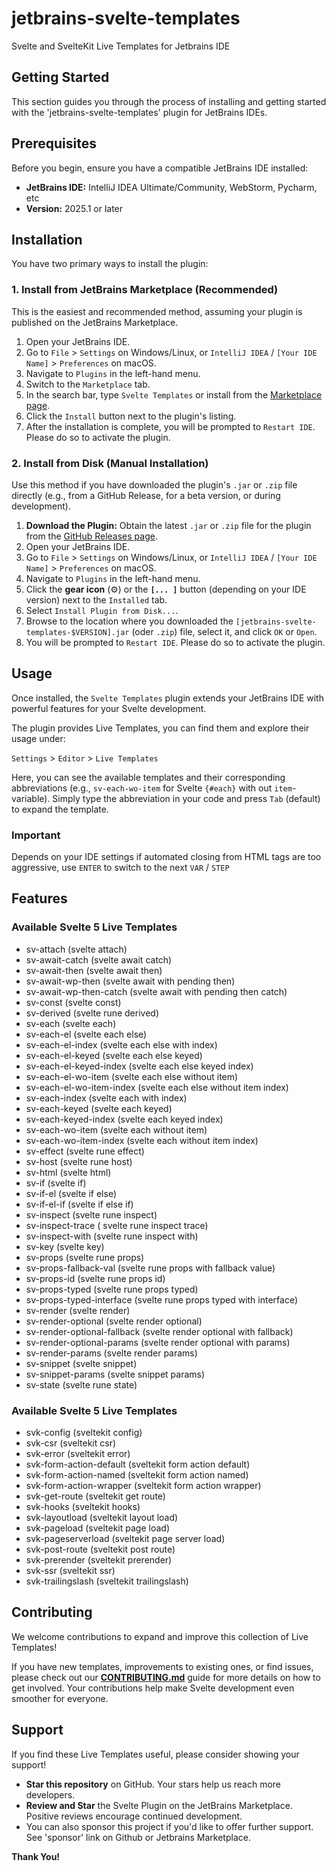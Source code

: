 # jetbrains-svelte-templates

Svelte and SvelteKit Live Templates for Jetbrains IDE

## Getting Started

This section guides you through the process of installing and getting started with the 'jetbrains-svelte-templates'
plugin for JetBrains IDEs.

## Prerequisites

Before you begin, ensure you have a compatible JetBrains IDE installed:

* **JetBrains IDE:** IntelliJ IDEA Ultimate/Community, WebStorm, Pycharm, etc
* **Version:** 2025.1 or later

## Installation

You have two primary ways to install the plugin:

### 1. Install from JetBrains Marketplace (Recommended)

This is the easiest and recommended method, assuming your plugin is published on the JetBrains Marketplace.

1. Open your JetBrains IDE.
2. Go to `File` > `Settings` on Windows/Linux, or `IntelliJ IDEA` / `[Your IDE Name]` > `Preferences` on macOS.
3. Navigate to `Plugins` in the left-hand menu.
4. Switch to the `Marketplace` tab.
5. In the search bar, type `Svelte Templates` or install from
   the [Marketplace page]([https://plugins.jetbrains.com/plugin/28046-svelte-templates]).
6. Click the `Install` button next to the plugin's listing.
7. After the installation is complete, you will be prompted to `Restart IDE`. Please do so to activate the plugin.

### 2. Install from Disk (Manual Installation)

Use this method if you have downloaded the plugin's `.jar` or `.zip` file directly (e.g., from a GitHub Release, for a
beta version, or during development).

1. **Download the Plugin:** Obtain the latest `.jar` or `.zip` file for the plugin from
   the [GitHub Releases page]([https://github.com/ruben-sprengel/jetbrains-svelte-templates/releases]).
2. Open your JetBrains IDE.
3. Go to `File` > `Settings` on Windows/Linux, or `IntelliJ IDEA` / `[Your IDE Name]` > `Preferences` on macOS.
4. Navigate to `Plugins` in the left-hand menu.
5. Click the **gear icon** (⚙️) or the **`[... ]`** button (depending on your IDE version) next to the `Installed` tab.
6. Select `Install Plugin from Disk...`.
7. Browse to the location where you downloaded the `[jetbrains-svelte-templates-$VERSION].jar` (oder `.zip`) file,
   select it, and click `OK` or `Open`.
8. You will be prompted to `Restart IDE`. Please do so to activate the plugin.

## Usage

Once installed, the `Svelte Templates` plugin extends your JetBrains IDE with powerful features for your Svelte
development.

The plugin provides Live Templates, you can find them and explore their usage under:

`Settings` > `Editor` > `Live Templates`

Here, you can see the available templates and their corresponding abbreviations (e.g., `sv-each-wo-item` for Svelte
`{#each}` with out `item`-variable). Simply type the abbreviation in your code and press `Tab` (default) to expand the
template.

### Important

Depends on your IDE settings if automated closing from HTML tags are too aggressive, use `ENTER` to switch to the next
`VAR` / `STEP`

## Features

### Available Svelte 5 Live Templates

- sv-attach (svelte attach)
- sv-await-catch (svelte await catch)
- sv-await-then (svelte await then)
- sv-await-wp-then (svelte await with pending then)
- sv-await-wp-then-catch (svelte await with pending then catch)
- sv-const (svelte const)
- sv-derived (svelte rune derived)
- sv-each (svelte each)
- sv-each-el (svelte each else)
- sv-each-el-index (svelte each else with index)
- sv-each-el-keyed (svelte each else keyed)
- sv-each-el-keyed-index (svelte each else keyed index)
- sv-each-el-wo-item (svelte each else without item)
- sv-each-el-wo-item-index (svelte each else without item index)
- sv-each-index (svelte each with index)
- sv-each-keyed (svelte each keyed)
- sv-each-keyed-index (svelte each keyed index)
- sv-each-wo-item (svelte each without item)
- sv-each-wo-item-index (svelte each without item index)
- sv-effect (svelte rune effect)
- sv-host (svelte rune host)
- sv-html (svelte html)
- sv-if (svelte if)
- sv-if-el (svelte if else)
- sv-if-el-if (svelte if else if)
- sv-inspect (svelte rune inspect)
- sv-inspect-trace ( svelte rune inspect trace)
- sv-inspect-with (svelte rune inspect with)
- sv-key (svelte key)
- sv-props (svelte rune props)
- sv-props-fallback-val (svelte rune props with fallback value)
- sv-props-id (svelte rune props id)
- sv-props-typed (svelte rune props typed)
- sv-props-typed-interface (svelte rune props typed with interface)
- sv-render (svelte render)
- sv-render-optional (svelte render optional)
- sv-render-optional-fallback (svelte render optional with fallback)
- sv-render-optional-params (svelte render optional with params)
- sv-render-params (svelte render params)
- sv-snippet (svelte snippet)
- sv-snippet-params (svelte snippet params)
- sv-state (svelte rune state)

### Available Svelte 5 Live Templates

- svk-config (sveltekit config)
- svk-csr (sveltekit csr)
- svk-error (sveltekit error)
- svk-form-action-default (sveltekit form action default)
- svk-form-action-named (sveltekit form action named)
- svk-form-action-wrapper (sveltekit form action wrapper)
- svk-get-route (sveltekit get route)
- svk-hooks (sveltekit hooks)
- svk-layoutload (sveltekit layout load)
- svk-pageload (sveltekit page load)
- svk-pageserverload (sveltekit page server load)
- svk-post-route (sveltekit post route)
- svk-prerender (sveltekit prerender)
- svk-ssr (sveltekit ssr)
- svk-trailingslash (sveltekit trailingslash)

## Contributing

We welcome contributions to expand and improve this collection of Live Templates!

If you have new templates, improvements to existing ones, or find issues, please check out our **[CONTRIBUTING.md](CONTRIBUTING.md)** guide for more details on how to get involved. Your contributions help make Svelte development even smoother for everyone.

## Support

If you find these Live Templates useful, please consider showing your support!

* **Star this repository** on GitHub. Your stars help us reach more developers.
* **Review and Star** the Svelte Plugin on the JetBrains Marketplace. Positive reviews encourage continued development.
* You can also sponsor this project if you'd like to offer further support. See 'sponsor' link on Github or Jetbrains Marketplace.

 **Thank You!**
